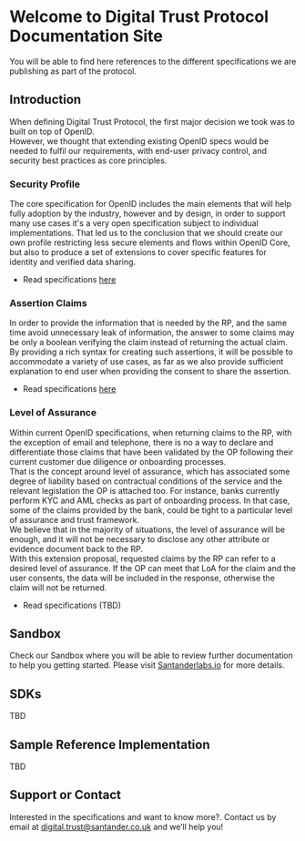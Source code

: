 # Welcome to Digital Trust Protocol Documentation Site

You will be able to find here references to the different specifications we are publishing as part of the protocol.

## Introduction

When defining Digital Trust Protocol, the first major decision we took was to built on top of OpenID.  
However, we thought that extending existing OpenID specs would be needed to fulfil our requirements, with end-user privacy control, and security best practices as core principles.


### Security Profile
The core specification for OpenID includes the main elements that will help fully adoption by the industry, however and by design, in order to support many use cases it's a very open specification subject to individual implementations.
That led us to the conclusion that we should create our own profile restricting less secure elements and flows within OpenID Core, but also to produce a set of extensions to cover specific features for identity and verified data sharing.

- Read specifications [here](https://gruposantander.github.io/digital-trust-docs/dtp-auth-code-00.html)

### Assertion Claims
In order to provide the information that is needed by the RP, and the same time avoid unnecessary leak of information, the answer to some claims may be only a boolean verifying the claim instead of returning the actual claim.  
By providing a rich syntax for creating such assertions, it will be possible to accommodate a variety of use cases, as far as we also provide sufficient explanation to end user when providing the consent to share the assertion.

- Read specifications [here](https://gruposantander.github.io/digital-trust-docs/claim-assertions-00.html)

### Level of Assurance
Within current OpenID specifications, when returning claims to the RP, with the exception of email and telephone, there is no a way to declare and differentiate those claims that have been validated by the OP following their current customer due diligence or onboarding processes.  
That is the concept around level of assurance, which has associated some degree of liability based on contractual conditions of the service and the relevant legislation the OP is attached too. For instance, banks currently perform KYC and AML checks as part of onboarding process. In that case, some of the claims provided by the bank, could be tight to a particular level of assurance and trust framework.  
We believe that in the majority of situations, the level of assurance will be enough, and it will not be necessary to disclose any other attribute or evidence document back to the RP.  
With this extension proposal, requested claims by the RP can refer to a desired level of assurance. If the OP can meet that LoA for the claim and the user consents, the data will be included in the response, otherwise the claim will not be returned.

- Read specifications (TBD)

## Sandbox
Check our Sandbox where you will be able to review further documentation to help you getting started. Please visit [Santanderlabs.io](https://www.santanderlabs.io/en/api/iamid) for more details.

## SDKs
TBD

## Sample Reference Implementation
TBD

## Support or Contact

Interested in the specifications and want to know more?. Contact us by email at [digital.trust@santander.co.uk](mailto:digital.trust@santander.co.uk) and we’ll help you!
